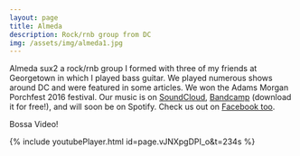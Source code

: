 ```yaml
---
layout: page
title: Almeda
description: Rock/rnb group from DC
img: /assets/img/almeda1.jpg
---
```


Almeda sux2 a rock/rnb group I formed with three of my friends at Georgetown in which I played bass guitar. We played numerous shows around DC and were featured in some articles. We won the Adams Morgan Porchfest 2016 festival. Our music is on [SoundCloud](https://soundcloud.com/almedadc), [Bandcamp](https://almeda.bandcamp.com/) (download it for free!), and will soon be on Spotify. Check us out on [Facebook too](https://facebook.com/almedadc).




Bossa Video!


{% include youtubePlayer.html id=page.vJNXpgDPI_o&t=234s %}




